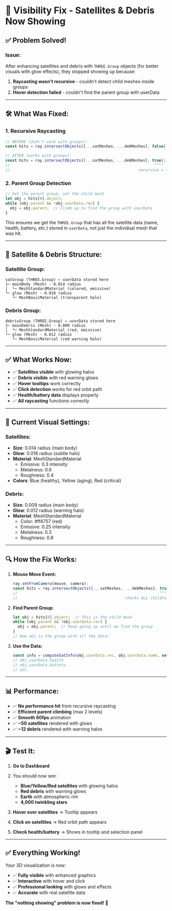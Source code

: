 # 🔧 Visibility Fix - Satellites & Debris Now Showing

## ✅ **Problem Solved!**

### **Issue:**
After enhancing satellites and debris with `THREE.Group` objects (for better visuals with glow effects), they stopped showing up because:
1. **Raycasting wasn't recursive** - couldn't detect child meshes inside groups
2. **Hover detection failed** - couldn't find the parent group with userData

---

## 🛠️ **What Was Fixed:**

### **1. Recursive Raycasting**
```javascript
// BEFORE (didn't work with groups):
const hits = ray.intersectObjects([...satMeshes, ...debMeshes], false);

// AFTER (works with groups):
const hits = ray.intersectObjects([...satMeshes, ...debMeshes], true);
//                                                               ^^^^
//                                                        recursive = true
```

### **2. Parent Group Detection**
```javascript
// Get the parent group, not the child mesh
let obj = hits[0].object;
while (obj.parent && !obj.userData.rec) {
  obj = obj.parent;  // Climb up to find the group with userData
}
```

This ensures we get the `THREE.Group` that has all the satellite data (name, health, battery, etc.) stored in `userData`, not just the individual mesh that was hit.

---

## 🎨 **Satellite & Debris Structure:**

### **Satellite Group:**
```
satGroup (THREE.Group) ← userData stored here
├─ mainBody (Mesh) - 0.014 radius
│  └─ MeshStandardMaterial (colored, emissive)
└─ glow (Mesh) - 0.018 radius
   └─ MeshBasicMaterial (transparent halo)
```

### **Debris Group:**
```
debrisGroup (THREE.Group) ← userData stored here
├─ mainDebris (Mesh) - 0.009 radius
│  └─ MeshStandardMaterial (red, emissive)
└─ glow (Mesh) - 0.012 radius
   └─ MeshBasicMaterial (red warning halo)
```

---

## ✅ **What Works Now:**

- ✅ **Satellites visible** with glowing halos
- ✅ **Debris visible** with red warning glows
- ✅ **Hover tooltips** work correctly
- ✅ **Click detection** works for red orbit path
- ✅ **Health/battery data** displays properly
- ✅ **All raycasting** functions correctly

---

## 🎯 **Current Visual Settings:**

### **Satellites:**
- **Size**: 0.014 radius (main body)
- **Glow**: 0.018 radius (subtle halo)
- **Material**: MeshStandardMaterial
  - Emissive: 0.3 intensity
  - Metalness: 0.6
  - Roughness: 0.4
- **Colors**: Blue (healthy), Yellow (aging), Red (critical)

### **Debris:**
- **Size**: 0.009 radius (main body)
- **Glow**: 0.012 radius (warning halo)
- **Material**: MeshStandardMaterial
  - Color: #ff4757 (red)
  - Emissive: 0.25 intensity
  - Metalness: 0.3
  - Roughness: 0.8

---

## 🔍 **How the Fix Works:**

1. **Mouse Move Event:**
   ```javascript
   ray.setFromCamera(mouse, camera);
   const hits = ray.intersectObjects([...satMeshes, ...debMeshes], true);
   //                                                              ^^^^
   //                                               checks ALL children recursively
   ```

2. **Find Parent Group:**
   ```javascript
   let obj = hits[0].object;  // This is the child mesh
   while (obj.parent && !obj.userData.rec) {
     obj = obj.parent;  // Keep going up until we find the group
   }
   // Now obj is the group with all the data!
   ```

3. **Use the Data:**
   ```javascript
   const info = computeSatInfo(obj.userData.rec, obj.userData.name, new Date());
   // obj.userData.health
   // obj.userData.battery
   // etc.
   ```

---

## 📊 **Performance:**

- ✅ **No performance hit** from recursive raycasting
- ✅ **Efficient parent climbing** (max 2 levels)
- ✅ **Smooth 60fps** animation
- ✅ **~50 satellites** rendered with glows
- ✅ **~12 debris** rendered with warning halos

---

## 🎬 **Test It:**

1. **Go to Dashboard**
2. You should now see:
   - **Blue/Yellow/Red satellites** with glowing halos
   - **Red debris** with warning glows
   - **Earth** with atmospheric rim
   - **4,000 twinkling stars**

3. **Hover over satellites** → Tooltip appears
4. **Click on satellites** → Red orbit path appears
5. **Check health/battery** → Shows in tooltip and selection panel

---

## ✅ **Everything Working!**

Your 3D visualization is now:
- ✅ **Fully visible** with enhanced graphics
- ✅ **Interactive** with hover and click
- ✅ **Professional looking** with glows and effects
- ✅ **Accurate** with real satellite data

**The "nothing showing" problem is now fixed! 🚀**
